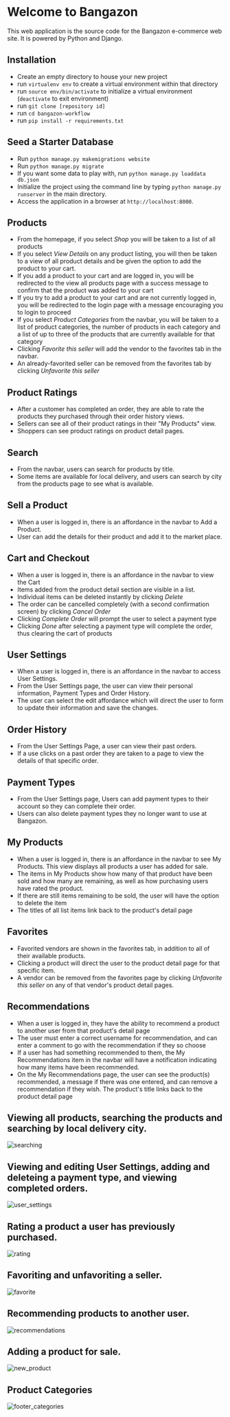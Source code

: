 # Welcome to Bangazon

This web application is the source code for the Bangazon e-commerce web site. It is powered by Python and Django.

## Installation
- Create an empty directory to house your new project
- run `virtualenv env` to create a virtual environment within that directory
- run `source env/bin/activate` to initialize a virtual environment (`deactivate` to exit environment)
- run `git clone [repository id]`
- run `cd bangazon-workflow`
- run `pip install -r requirements.txt`

## Seed a Starter Database
- Run `python manage.py makemigrations website`
- Run `python manage.py migrate`
- If you want some data to play with, run `python manage.py loaddata db.json`
- Initialize the project using the command line by typing `python manage.py runserver` in the main directory.
- Access the application in a browser at `http://localhost:8000`.

## Products
- From the homepage, if you select <em>Shop</em> you will be taken to a list of all products
- If you select <em>View Details</em> on any product listing, you will then be taken to a view of all product details and be given the option to add the product to your cart.
- If you add a product to your cart and are logged in, you will be redirected to the view all products page with a success message to confirm that the product was added to your cart
- If you try to add a product to your cart and are not currently logged in, you will be redirected to the login page with a message encouraging you to login to proceed
- If you select <em>Product Categories</em> from the navbar, you will be taken to a list of product categories, the number of products in each category and a list of up to three of the products that are currently available for that category
- Clicking <em>Favorite this seller</em> will add the vendor to the favorites tab in the navbar.
- An already-favorited seller can be removed from the favorites tab by clicking <em>Unfavorite this seller</em>

## Product Ratings
- After a customer has completed an order, they are able to rate the products they purchased through their order history views.
- Sellers can see all of their product ratings in their "My Products" view.
- Shoppers can see product ratings on product detail pages.

## Search
- From the navbar, users can search for products by title.
- Some items are available for local delivery, and users can search by city from the products page to see what is available.

## Sell a Product
- When a user is logged in, there is an affordance in the navbar to Add a Product.
- User can add the details for their product and add it to the market place.

## Cart and Checkout
- When a user is logged in, there is an affordance in the navbar to view the Cart
- Items added from the product detail section are visible in a list.
- Individual items can be deleted instantly by clicking <em>Delete</em>
- The order can be cancelled completely (with a second confirmation screen) by clicking <em>Cancel Order</em>
- Clicking <em>Complete Order</em> will prompt the user to select a payment type
- Clicking <em>Done</em> after selecting a payment type will complete the order, thus clearing the cart of products

## User Settings
- When a user is logged in, there is an affordance in the navbar to access User Settings.
- From the User Settings page, the user can view their personal information, Payment Types and Order History.
- The user can select the edit affordance which will direct the user to form to update their information and save the changes.

## Order History
- From the User Settings Page, a user can view their past orders.
- If a use clicks on a past order they are taken to a page to view the details of that specific order.

## Payment Types
- From the User Settings page, Users can add payment types to their account so they can complete their order.
- Users can also delete payment types they no longer want to use at Bangazon.

## My Products
- When a user is logged in, there is an affordance in the navbar to see My Products. This view displays all products a user has added for sale.
- The items in My Products show how many of that product have been sold and how many are remaining, as well as how purchasing users have rated the product.
- If there are still items remaining to be sold, the user will have the option to delete the item
- The titles of all list items link back to the product's detail page

## Favorites
- Favorited vendors are shown in the favorites tab, in addition to all of their available products.
- Clicking a product will direct the user to the product detail page for that specific item.
- A vendor can be removed from the favorites page by clicking <em>Unfavorite this seller</em> on any of that vendor's product detail pages.

## Recommendations
- When a user is logged in, they have the ability to recommend a product to another user from that product's detail page
- The user must enter a correct username for recommendation, and can enter a comment to go with the recommendation if they so choose
- If a user has had something recommended to them, the My Recommendations item in the navbar will have a notification indicating how many items have been recommended.
- On the My Recommendations page, the user can see the product(s) recommended, a message if there was one entered, and can remove a recommendation if they wish. The product's title links back to the product detail page


## Viewing all products, searching the products and searching by local delivery city.
![searching](gifs/searching.gif)

## Viewing and editing User Settings, adding and deleteing a payment type, and viewing completed orders.
![user_settings](gifs/user_settings.gif)

## Rating a product a user has previously purchased.
![rating](gifs/rating.gif)

## Favoriting and unfavoriting a seller.
![favorite](gifs/favorite.gif)

## Recommending products to another user.
![recommendations](gifs/recommendations.gif)

## Adding a product for sale.
![new_product](gifs/new_product.gif)

## Product Categories
![footer_categories](gifs/footer_categories.gif)




